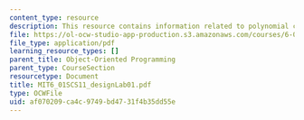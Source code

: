 ```yaml
---
content_type: resource
description: This resource contains information related to polynomial class.
file: https://ol-ocw-studio-app-production.s3.amazonaws.com/courses/6-01sc-introduction-to-electrical-engineering-and-computer-science-i-spring-2011/af070209ca4c9749bd4731f4b35dd55e_MIT6_01SCS11_designLab01.pdf
file_type: application/pdf
learning_resource_types: []
parent_title: Object-Oriented Programming
parent_type: CourseSection
resourcetype: Document
title: MIT6_01SCS11_designLab01.pdf
type: OCWFile
uid: af070209-ca4c-9749-bd47-31f4b35dd55e
---
```

